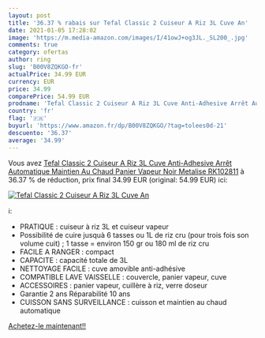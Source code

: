 ```yaml
---
layout: post
title: '36.37 % rabais sur Tefal Classic 2 Cuiseur A Riz 3L Cuve An'
date: 2021-01-05 17:28:02
image: 'https://m.media-amazon.com/images/I/41owJ+og3JL._SL200_.jpg'
comments: true
category: ofertas
author: ring
slug: 'B00V8ZQKGO-fr'
actualPrice: 34.99 EUR
currency: EUR
price: 34.99
comparePrice: 54.99 EUR
prodname: 'Tefal Classic 2 Cuiseur A Riz 3L Cuve Anti-Adhesive Arrêt Automatique Maintien Au Chaud Panier Vapeur Noir Metalise RK102811'
country: 'fr'
flag: '🇫🇷'
buyurl: 'https://www.amazon.fr/dp/B00V8ZQKGO/?tag=tolees0d-21'
descuento: '36.37'
average: '34.99'
---
```


Vous avez [Tefal Classic 2 Cuiseur A Riz 3L Cuve Anti-Adhesive Arrêt Automatique Maintien Au Chaud Panier Vapeur Noir Metalise RK102811](https://www.amazon.fr/dp/B00V8ZQKGO/?tag=tolees0d-21)  à  36.37 % de réduction, prix final  34.99 EUR (original: 54.99 EUR) ici:

[![Tefal Classic 2 Cuiseur A Riz 3L Cuve An](https://m.media-amazon.com/images/I/41owJ+og3JL._SL200_.jpg)](https://www.amazon.fr/dp/B00V8ZQKGO/?tag=tolees0d-21)

ℹ️:

- PRATIQUE : cuiseur à riz 3L et cuiseur vapeur
- Possibilité de cuire jusquà 6 tasses ou 1L de riz cru (pour trois fois son volume cuit) ; 1 tasse = environ 150 gr ou 180 ml de riz cru
- FACILE A RANGER : compact
- CAPACITE : capacité totale de 3L
- NETTOYAGE FACILE : cuve amovible anti-adhésive
- COMPATIBLE LAVE VAISSELLE : couvercle, panier vapeur, cuve
- ACCESSOIRES : panier vapeur, cuillère à riz, verre doseur
- Garantie 2 ans Réparabilité 10 ans
- CUISSON SANS SURVEILLANCE : cuisson et maintien au chaud automatique

[Achetez-le maintenant!!](https://www.amazon.fr/dp/B00V8ZQKGO/?tag=tolees0d-21)
